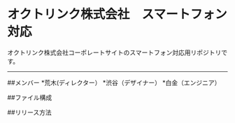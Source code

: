 # オクトリンク株式会社　スマートフォン対応
オクトリンク株式会社コーポレートサイトのスマートフォン対応用リポジトリです。

---

##メンバー
*荒木(ディレクター）
*渋谷（デザイナー）
*白金（エンジニア）

##ファイル構成

##リリース方法